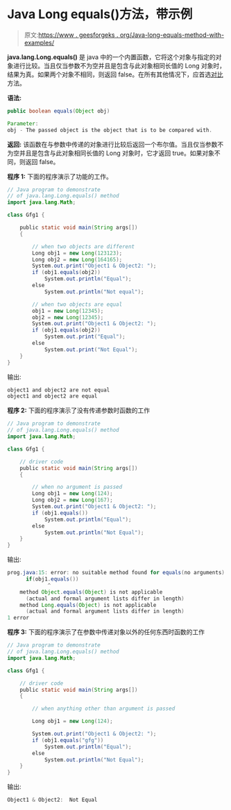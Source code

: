 # Java Long equals()方法，带示例

> 原文:[https://www . geesforgeks . org/Java-long-equals-method-with-examples/](https://www.geeksforgeeks.org/java-long-equals-method-with-examples/)

**java.lang.Long.equals()** 是 java 中的一个内置函数，它将这个对象与指定的对象进行比较。当且仅当参数不为空并且是包含与此对象相同长值的 Long 对象时，结果为真。如果两个对象不相同，则返回 false。在所有其他情况下，应首选[对比](https://www.geeksforgeeks.org/java-long-compareto-with-examples/)方法。

**语法:**

```java
public boolean equals(Object obj) 

Parameter: 
obj - The passed object is the object that is to be compared with. 

```

**返回:**
该函数在与参数中传递的对象进行比较后返回一个布尔值。当且仅当参数不为空并且是包含与此对象相同长值的 Long 对象时，它才返回 true。如果对象不同，则返回 false。

**程序 1:** 下面的程序演示了功能的工作。

```java
// Java program to demonstrate
// of java.lang.Long.equals() method
import java.lang.Math;

class Gfg1 {

    public static void main(String args[])
    {

        // when two objects are different
        Long obj1 = new Long(123123);
        Long obj2 = new Long(164165);
        System.out.print("Object1 & Object2: ");
        if (obj1.equals(obj2))
            System.out.println("Equal");
        else
            System.out.println("Not equal");

        // when two objects are equal
        obj1 = new Long(12345);
        obj2 = new Long(12345);
        System.out.print("Object1 & Object2: ");
        if (obj1.equals(obj2))
            System.out.print("Equal");
        else
            System.out.print("Not Equal");
    }
}
```

输出:

```java
object1 and object2 are not equal
object1 and object2 are equal

```

**程序 2:** 下面的程序演示了没有传递参数时函数的工作

```java
// Java program to demonstrate
// of java.lang.Long.equals() method
import java.lang.Math;

class Gfg1 {

    // driver code
    public static void main(String args[])
    {

        // when no argument is passed
        Long obj1 = new Long(124);
        Long obj2 = new Long(167);
        System.out.print("Object1 & Object2: ");
        if (obj1.equals())
            System.out.println("Equal");
        else
            System.out.println("Not Equal");
    }
}
```

输出:

```java
prog.java:15: error: no suitable method found for equals(no arguments)
      if(obj1.equals())
             ^
    method Object.equals(Object) is not applicable
      (actual and formal argument lists differ in length)
    method Long.equals(Object) is not applicable
      (actual and formal argument lists differ in length)
1 error

```

**程序 3:** 下面的程序演示了在参数中传递对象以外的任何东西时函数的工作

```java
// Java program to demonstrate
// of java.lang.Long.equals() method
import java.lang.Math;

class Gfg1 {

    // driver code
    public static void main(String args[])
    {

        // when anything other than argument is passed

        Long obj1 = new Long(124);

        System.out.print("Object1 & Object2: ");
        if (obj1.equals("gfg"))
            System.out.println("Equal");
        else
            System.out.println("Not Equal");
    }
}
```

输出:

```java
Object1 & Object2:  Not Equal

```